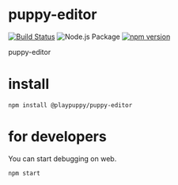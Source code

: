 # puppy-editor

[![Build Status](https://travis-ci.org/playpuppy/puppy-editor.svg?branch=master)](https://travis-ci.org/playpuppy/puppy-editor)
![Node.js Package](https://github.com/playpuppy/puppy-editor/workflows/Node.js%20Package/badge.svg)
[![npm version](https://badge.fury.io/js/%40playpuppy%2Fpuppy-editor.svg)](https://badge.fury.io/js/%40playpuppy%2Fpuppy-editor)

puppy-editor

# install

```
npm install @playpuppy/puppy-editor
```

# for developers

You can start debugging on web.

```
npm start
```